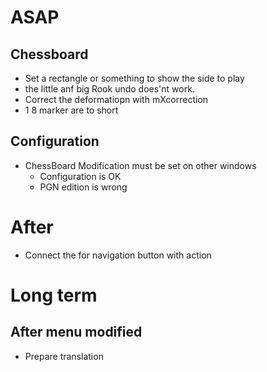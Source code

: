 # ASAP

## Chessboard 


- Set a rectangle or something to show the side to play
- the little anf big Rook undo does'nt work.
- Correct the deformatiopn with mXcorrection
- 1 8 marker are to short

## Configuration 

- ChessBoard Modification must be set on other windows
	- Configuration is OK
	- PGN edition is wrong

# After

- Connect the for navigation button with action


# Long term

## After menu modified

- Prepare translation 

